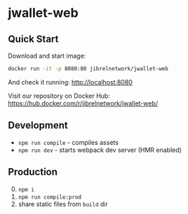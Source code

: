 # jwallet-web

## Quick Start

Download and start image:

```bash
docker run -it -p 8080:80 jibrelnetwork/jwallet-web
```

And check it running: [http://localhost:8080]()

Visit our repository on Docker Hub: https://hub.docker.com/r/jibrelnetwork/jwallet-web/

## Development

* `npm run compile` - compiles assets
* `npm run dev` - starts webpack dev server (HMR enabled)

## Production

0. `npm i`
1. `npm run compile:prod`
2. share static files from `build` dir
